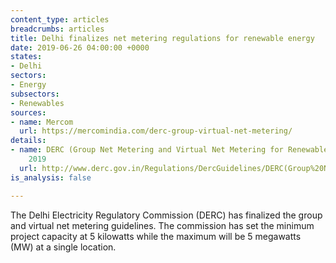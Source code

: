 ```yaml
---
content_type: articles
breadcrumbs: articles
title: Delhi finalizes net metering regulations for renewable energy
date: 2019-06-26 04:00:00 +0000
states:
- Delhi
sectors:
- Energy
subsectors:
- Renewables
sources:
- name: Mercom
  url: https://mercomindia.com/derc-group-virtual-net-metering/
details:
- name: DERC (Group Net Metering and Virtual Net Metering for Renewable Energy) Guidelines,
    2019
  url: http://www.derc.gov.in/Regulations/DercGuidelines/DERC(Group%20Net%20Metering%20and%20Virtual%20Net%20Metering%20for%20Renewable%20Energy)%20Guidelines,%202019.pdf
is_analysis: false

---
```

The Delhi Electricity Regulatory Commission (DERC) has finalized the group and virtual net metering guidelines. The commission has set the minimum project capacity at 5 kilowatts while the maximum will be 5 megawatts (MW) at a single location.